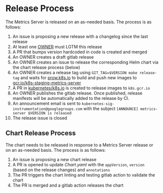 # Release Process

The Metrics Server is released on an as-needed basis. The process is as follows:

1. An issue is proposing a new release with a changelog since the last release
1. At least one [OWNER](OWNERS) must LGTM this release
1. A PR that bumps version hardcoded in code is created and merged
1. An OWNER creates a draft gitlab release
1. An OWNER creates an issue to release the corresponding Helm chart via the chart release process (below)
1. An OWNER creates a release tag using `GIT_TAG=$VERSION make release-tag` and waits for [prow.k8s.io](prow.k8s.io) to build and push new images to [gcr.io/k8s-staging-metrics-server](https://gcr.io/k8s-staging-metrics-server)
1. A PR in [kubernetes/k8s.io](https://gitlab.com/kubernetes/k8s.io/blob/main/k8s.gcr.io/images/k8s-staging-metrics-server/images.yaml) is created to release images to `k8s.gcr.io`
1. An OWNER publishes the gitlab release. Once published, release manifests will be automatically added to the release by CI.
1. An announcement email is sent to `kubernetes-sig-instrumentation@googlegroups.com` with the subject `[ANNOUNCE] metrics-server $VERSION is released`
1. The release issue is closed

## Chart Release Process

The chart needs to be released in response to a Metrics Server release or on an as-needed basis. The process is as follows:

1. An issue is proposing a new chart release
1. A PR is opened to update _Chart.yaml_ with the `appVersion`, `version` (based on the release changes) and `annotations`
1. The PR triggers the chart linting and testing gitlab action to validate the chart
1. The PR is merged and a gitlab action releases the chart
